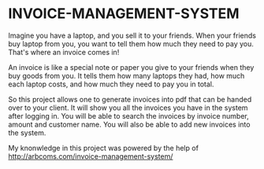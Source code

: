 # INVOICE-MANAGEMENT-SYSTEM

Imagine you have a laptop, and you sell it to your friends. When your friends buy laptop from you, you want to tell them how much they need to pay you. That's where an invoice comes in!

An invoice is like a special note or paper you give to your friends when they buy goods from you. It tells them how many laptops they had, how much each laptop costs, and how much they need to pay you in total.

So this project allows one to generate invoices into pdf that can be handed over to your client. It will show you all the invoices you have in the system after logging in. You will be able to search the invoices by invoice number, amount and customer name. You will also be able to add new invoices into the system.

My knonwledge in this project was powered by the help of http://arbcoms.com/invoice-management-system/ 
